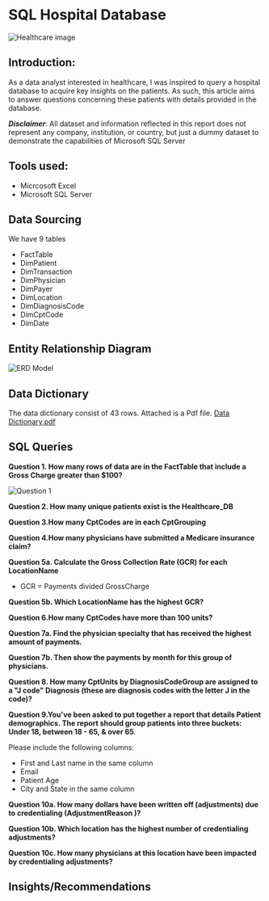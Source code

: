 # SQL Hospital Database

![Healthcare image](https://github.com/antonionunnally/SQL/assets/97487571/c025be70-139b-4000-96ad-7c90de4066bd)


## Introduction:

As a data analyst interested in healthcare, I was inspired to query a hospital database to acquire key insights on the patients. As such, this article aims to answer questions concerning these patients with details provided in the database.

**_Disclaimer_**: All dataset and information reflected in this report does not represent any company, institution, or country, but just a dummy dataset to demonstrate the capabilities of Microsoft SQL Server

## Tools used:
- Micrcosoft Excel 
- Microsoft SQL Server


## Data Sourcing
We have 9 tables 
- FactTable
- DimPatient
- DimTransaction
- DimPhysician
- DimPayer
- DimLocation
- DimDiagnosisCode
- DimCptCode
- DimDate


## Entity Relationship Diagram

![ERD Model](https://github.com/antonionunnally/SQL/assets/97487571/9c57dfe7-d9b9-451d-a1f6-99dccd5d66a2)


## Data Dictionary
The data dictionary consist of 43 rows. Attached is a Pdf file.
[Data Dictionary.pdf](https://github.com/antonionunnally/SQL/files/13814890/Data.Dictionary.pdf)


## SQL Queries

**Question 1. How many rows of data are in the FactTable that include a Gross Charge greater than $100?**

![Question 1](https://github.com/antonionunnally/SQL/assets/97487571/3ab6b5e0-0cbd-4e7c-b297-a71db585a9dd)

**Question 2. How many unique patients exist is the Healthcare_DB**

**Question 3.How many CptCodes are in each CptGrouping**

**Question 4.How many physicians have submitted a Medicare insurance claim?**

**Question 5a. Calculate the Gross Collection Rate (GCR) for each LocationName** 
- GCR = Payments divided GrossCharge



**Question 5b. Which LocationName has the highest GCR?**

**Question 6.How many CptCodes have more than 100 units?**

**Question 7a. Find the physician specialty that has received the highest
amount of payments.**

**Question 7b. Then show the payments by month for this group of physicians.**

**Question 8. How many CptUnits by DiagnosisCodeGroup are assigned to a "J code" Diagnosis (these are diagnosis codes with
the letter J in the code)?**

**Question 9.You've been asked to put together a report that details
Patient demographics. The report should group patients
into three buckets: Under 18, between 18 - 65, & over 65**.

Please include the following columns:
- First and Last name in the same column
- Email
- Patient Age
- City and State in the same column

**Question 10a. How many dollars have been written off (adjustments) due
to credentialing (AdjustmentReason )?**

**Question 10b. Which location has the highest number of credentialing adjustments?**

**Question 10c. How many physicians at this location have been impacted by
credentialing adjustments?**



## Insights/Recommendations
